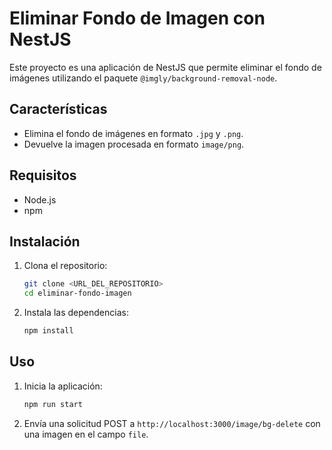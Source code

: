 # Eliminar Fondo de Imagen con NestJS

Este proyecto es una aplicación de NestJS que permite eliminar el fondo de imágenes utilizando el paquete `@imgly/background-removal-node`.

## Características

- Elimina el fondo de imágenes en formato `.jpg` y `.png`.
- Devuelve la imagen procesada en formato `image/png`.

## Requisitos

- Node.js
- npm

## Instalación

1. Clona el repositorio:

    ```sh
    git clone <URL_DEL_REPOSITORIO>
    cd eliminar-fondo-imagen
    ```

2. Instala las dependencias:

    ```sh
    npm install
    ```

## Uso

1. Inicia la aplicación:

    ```sh
    npm run start
    ```

2. Envía una solicitud POST a `http://localhost:3000/image/bg-delete` con una imagen en el campo `file`.
